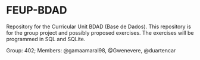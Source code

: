 # FEUP-BDAD

Repository for the Curricular Unit BDAD (Base de Dados).
This repository is for the group project and possibly proposed exercises. The exercises will be programmed in SQL and SQLite.

Group: 402;
Members: @gamaamaral98, @Gwenevere, @duartencar
